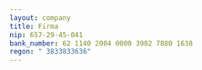 ```yaml
---
layout: company
title: Firma
nip: 657-29-45-041
bank_number: 62 1140 2004 0000 3902 7880 1638
regon: " 3833833636"
---
```

